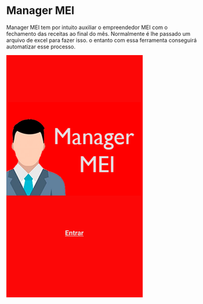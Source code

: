 # Manager MEI

Manager MEI tem por intuito auxiliar o empreendedor MEI com o fechamento das receitas ao final do mês. Normalmente é lhe passado um arquivo de excel para fazer isso. o entanto com essa ferramenta conseguirá automatizar esse processo.

<img src="./src/assets/presentation/Home.png" width="360" height="640">
